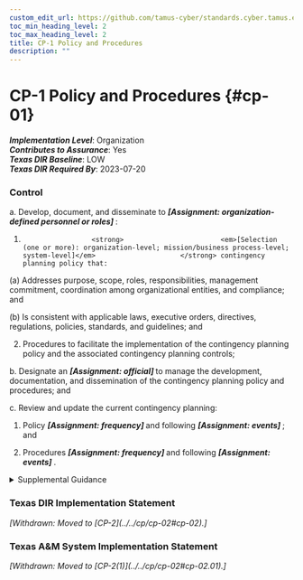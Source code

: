 ```yaml
---
custom_edit_url: https://github.com/tamus-cyber/standards.cyber.tamus.edu/tree/main/static/content/tamus.edu/TAMUS_profile.xml
toc_min_heading_level: 2
toc_max_heading_level: 2
title: CP-1 Policy and Procedures
description: ""
---
```


# CP-1 Policy and Procedures {#cp-01}

_**Implementation Level**_: Organization\
_**Contributes to Assurance**_: Yes\
_**Texas DIR Baseline**_: LOW\
_**Texas DIR Required By**_: 2023-07-20

### Control

a. Develop, document, and disseminate to <strong>                     <em>[Assignment: organization-defined personnel or roles]</em>                  </strong>:

1.                      <strong>                        <em>[Selection (one or more): organization-level; mission/business process-level; system-level]</em>                     </strong> contingency planning policy that:

(a) Addresses purpose, scope, roles, responsibilities, management commitment, coordination among organizational entities, and compliance; and

(b) Is consistent with applicable laws, executive orders, directives, regulations, policies, standards, and guidelines; and

2. Procedures to facilitate the implementation of the contingency planning policy and the associated contingency planning controls;

b. Designate an <strong>                     <em>[Assignment: official]</em>                  </strong> to manage the development, documentation, and dissemination of the contingency planning policy and procedures; and

c. Review and update the current contingency planning:

1. Policy <strong>                        <em>[Assignment: frequency]</em>                     </strong> and following <strong>                        <em>[Assignment: events]</em>                     </strong> ; and

2. Procedures <strong>                        <em>[Assignment: frequency]</em>                     </strong> and following <strong>                        <em>[Assignment: events]</em>                     </strong>.

<details>
  <summary>Supplemental Guidance</summary>

Contingency planning policy and procedures address the controls in the CP family that are implemented within systems and organizations. The risk management strategy is an important factor in establishing such policies and procedures. Policies and procedures contribute to security and privacy assurance. Therefore, it is important that security and privacy programs collaborate on the development of contingency planning policy and procedures. Security and privacy program policies and procedures at the organization level are preferable, in general, and may obviate the need for mission- or system-specific policies and procedures. The policy can be included as part of the general security and privacy policy or be represented by multiple policies that reflect the complex nature of organizations. Procedures can be established for security and privacy programs, for mission or business processes, and for systems, if needed. Procedures describe how the policies or controls are implemented and can be directed at the individual or role that is the object of the procedure. Procedures can be documented in system security and privacy plans or in one or more separate documents. Events that may precipitate an update to contingency planning policy and procedures include assessment or audit findings, security incidents or breaches, or changes in laws, executive orders, directives, regulations, policies, standards, and guidelines. Simply restating controls does not constitute an organizational policy or procedure.

</details>

### Texas DIR Implementation Statement

<prop xmlns="http://csrc.nist.gov/ns/oscal/1.0" name="status" value="withdrawn">
               <em>[Withdrawn: Moved to [CP-2](../../cp/cp-02#cp-02).]</em>
            </prop>
            

### Texas A&M System Implementation Statement

<prop xmlns="http://csrc.nist.gov/ns/oscal/1.0" name="status" value="withdrawn">
               <em>[Withdrawn: Moved to [CP-2(1)](../../cp/cp-02#cp-02.01).]</em>
            </prop>
            

